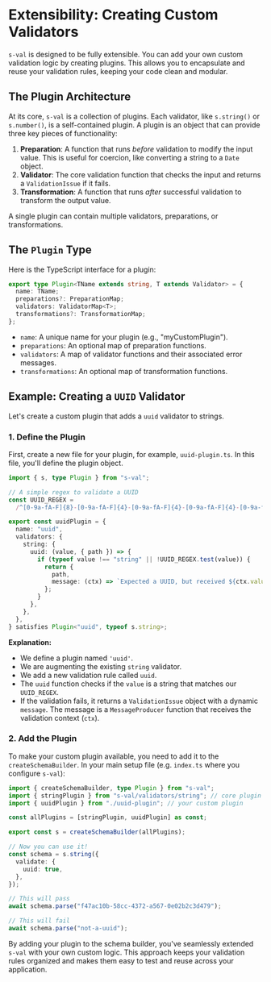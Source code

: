 # Extensibility: Creating Custom Validators

`s-val` is designed to be fully extensible. You can add your own custom validation logic by creating plugins. This allows you to encapsulate and reuse your validation rules, keeping your code clean and modular.

## The Plugin Architecture

At its core, `s-val` is a collection of plugins. Each validator, like `s.string()` or `s.number()`, is a self-contained plugin. A plugin is an object that can provide three key pieces of functionality:

1.  **Preparation**: A function that runs _before_ validation to modify the input value. This is useful for coercion, like converting a string to a `Date` object.
2.  **Validator**: The core validation function that checks the input and returns a `ValidationIssue` if it fails.
3.  **Transformation**: A function that runs _after_ successful validation to transform the output value.

A single plugin can contain multiple validators, preparations, or transformations.

## The `Plugin` Type

Here is the TypeScript interface for a plugin:

```typescript
export type Plugin<TName extends string, T extends Validator> = {
  name: TName;
  preparations?: PreparationMap;
  validators: ValidatorMap<T>;
  transformations?: TransformationMap;
};
```

- `name`: A unique name for your plugin (e.g., "myCustomPlugin").
- `preparations`: An optional map of preparation functions.
- `validators`: A map of validator functions and their associated error messages.
- `transformations`: An optional map of transformation functions.

## Example: Creating a `UUID` Validator

Let's create a custom plugin that adds a `uuid` validator to strings.

### 1. Define the Plugin

First, create a new file for your plugin, for example, `uuid-plugin.ts`. In this file, you'll define the plugin object.

```typescript
import { s, type Plugin } from "s-val";

// A simple regex to validate a UUID
const UUID_REGEX =
  /^[0-9a-fA-F]{8}-[0-9a-fA-F]{4}-[0-9a-fA-F]{4}-[0-9a-fA-F]{4}-[0-9a-fA-F]{12}$/;

export const uuidPlugin = {
  name: "uuid",
  validators: {
    string: {
      uuid: (value, { path }) => {
        if (typeof value !== "string" || !UUID_REGEX.test(value)) {
          return {
            path,
            message: (ctx) => `Expected a UUID, but received ${ctx.value}`,
          };
        }
      },
    },
  },
} satisfies Plugin<"uuid", typeof s.string>;
```

**Explanation:**

- We define a plugin named `'uuid'`.
- We are augmenting the existing `string` validator.
- We add a new validation rule called `uuid`.
- The `uuid` function checks if the `value` is a string that matches our `UUID_REGEX`.
- If the validation fails, it returns a `ValidationIssue` object with a dynamic `message`. The message is a `MessageProducer` function that receives the validation context (`ctx`).

### 2. Add the Plugin

To make your custom plugin available, you need to add it to the `createSchemaBuilder`. In your main setup file (e.g. `index.ts` where you configure `s-val`):

```typescript
import { createSchemaBuilder, type Plugin } from "s-val";
import { stringPlugin } from "s-val/validators/string"; // core plugin
import { uuidPlugin } from "./uuid-plugin"; // your custom plugin

const allPlugins = [stringPlugin, uuidPlugin] as const;

export const s = createSchemaBuilder(allPlugins);

// Now you can use it!
const schema = s.string({
  validate: {
    uuid: true,
  },
});

// This will pass
await schema.parse("f47ac10b-58cc-4372-a567-0e02b2c3d479");

// This will fail
await schema.parse("not-a-uuid");
```

By adding your plugin to the schema builder, you've seamlessly extended `s-val` with your own custom logic. This approach keeps your validation rules organized and makes them easy to test and reuse across your application.
